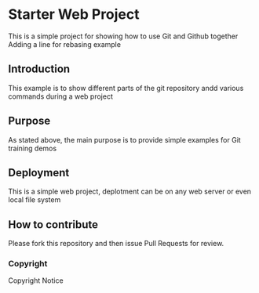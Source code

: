 # Starter Web Project

This is a simple project for showing how to use Git and Github together
Adding a line for rebasing example

## Introduction

This example is to show different parts of the git repository andd various commands during a web project 

## Purpose

As stated above, the main purpose is to provide simple examples for Git training demos

## Deployment

This is a simple web project, deplotment can be on any web server or even local file system

## How to contribute
Please fork this repository and then issue Pull Requests for review. 

### Copyright

Copyright Notice
